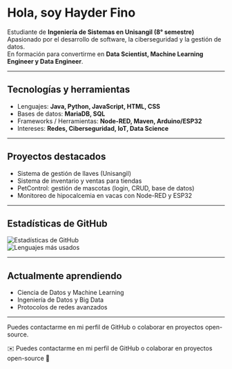 # Hola, soy Hayder Fino  

Estudiante de **Ingeniería de Sistemas en Unisangil (8° semestre)**  
Apasionado por el desarrollo de software, la ciberseguridad y la gestión de datos.  
En formación para convertirme en **Data Scientist, Machine Learning Engineer y Data Engineer**.  

---

## Tecnologías y herramientas
- Lenguajes: **Java, Python, JavaScript, HTML, CSS**
- Bases de datos: **MariaDB, SQL**
- Frameworks / Herramientas: **Node-RED, Maven, Arduino/ESP32**
- Intereses: **Redes, Ciberseguridad, IoT, Data Science**

---

## Proyectos destacados
- Sistema de gestión de llaves (Unisangil)  
- Sistema de inventario y ventas para tiendas  
- PetControl: gestión de mascotas (login, CRUD, base de datos)  
- Monitoreo de hipocalcemia en vacas con Node-RED y ESP32  

---

## Estadísticas de GitHub
![Estadísticas de GitHub](https://github-readme-stats.vercel.app/api?username=HayderFino&show_icons=true&theme=default)  
![Lenguajes más usados](https://github-readme-stats.vercel.app/api/top-langs/?username=HayderFino&layout=compact&theme=default)

---

## Actualmente aprendiendo
- Ciencia de Datos y Machine Learning  
- Ingeniería de Datos y Big Data  
- Protocolos de redes avanzados  

---

Puedes contactarme en mi perfil de GitHub o colaborar en proyectos open-source.

✉️ Puedes contactarme en mi perfil de GitHub o colaborar en proyectos open-source 🚀
